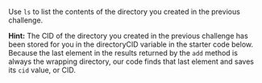 Use `ls` to list the contents of the directory you created in the previous challenge.

**Hint:** The CID of the directory you created in the previous challenge has been stored for you in the directoryCID variable in the starter code below. Because the last element in the results returned by the `add` method is always the wrapping directory, our code finds that last element and saves its `cid` value, or CID.
